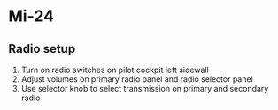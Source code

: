 # Mi-24

## Radio setup

1. Turn on radio switches on pilot cockpit left sidewall
2. Adjust volumes on primary radio panel and radio selector panel
3. Use selector knob to select transmission on primary and secondary radio
